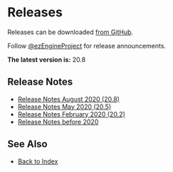 # Releases

Releases can be downloaded [from GitHub](https://github.com/ezEngine/ezEngine/releases).

Follow [@ezEngineProject](https://twitter.com/ezEngineProject) for release announcements.

<!-- Please be careful changing the version number below, the editor parses this page to detect new releases. -->
**The latest version is:** <!--<VERSION>-->20.8<!--</VERSION>-->

## Release Notes

* [Release Notes August 2020 (20.8)](release-20-8.md)
* [Release Notes May 2020 (20.5)](release-20-5.md)
* [Release Notes February 2020 (20.2)](release-20-2.md)
* [Release Notes before 2020](release-old.md)

## See Also

* [Back to Index](../index.md)
